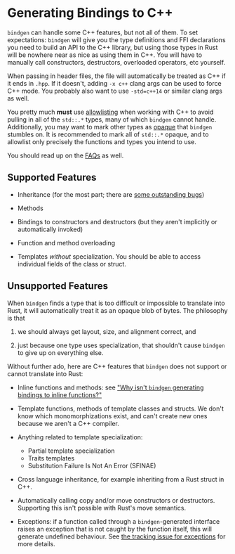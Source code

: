 # Generating Bindings to C++

`bindgen` can handle some C++ features, but not all of them. To set
expectations: `bindgen` will give you the type definitions and FFI declarations
you need to build an API to the C++ library, but using those types in Rust will
be nowhere near as nice as using them in C++. You will have to manually call
constructors, destructors, overloaded operators, etc yourself.

When passing in header files, the file will automatically be treated as C++ if
it ends in `.hpp`. If it doesn't, adding `-x c++` clang args can be used to
force C++ mode. You probably also want to use `-std=c++14` or similar clang args
as well.

You pretty much **must** use [allowlisting](./allowlisting.md) when working
with C++ to avoid pulling in all of the `std::.*` types, many of which `bindgen`
cannot handle. Additionally, you may want to mark other types as
[opaque](./opaque.md) that `bindgen` stumbles on. It is recommended to mark
all of `std::.*` opaque, and to allowlist only precisely the functions and types
you intend to use.

You should read up on the [FAQs](./faq.md) as well.

## Supported Features

* Inheritance (for the most part; there are
  [some outstanding bugs](https://github.com/rust-lang/rust-bindgen/issues/380))

* Methods

* Bindings to constructors and destructors (but they aren't implicitly or
  automatically invoked)

* Function and method overloading

* Templates *without* specialization. You should be able to access individual
  fields of the class or struct.

## Unsupported Features

When `bindgen` finds a type that is too difficult or impossible to translate
into Rust, it will automatically treat it as an opaque blob of bytes. The
philosophy is that

1. we should always get layout, size, and alignment correct, and

2. just because one type uses specialization, that shouldn't cause `bindgen` to
   give up on everything else.

Without further ado, here are C++ features that `bindgen` does not support or
cannot translate into Rust:

* Inline functions and methods: see
["Why isn't `bindgen` generating bindings to inline functions?"](./faq.md#why-isnt-bindgen-generating-bindings-to-inline-functions)

* Template functions, methods of template classes and structs. We don't know
  which monomorphizations exist, and can't create new ones because we aren't a
  C++ compiler.

* Anything related to template specialization:
  * Partial template specialization
  * Traits templates
  * Substitution Failure Is Not An Error (SFINAE)

* Cross language inheritance, for example inheriting from a Rust struct in C++.

* Automatically calling copy and/or move constructors or destructors. Supporting
  this isn't possible with Rust's move semantics.

* Exceptions: if a function called through a `bindgen`-generated interface
  raises an exception that is not caught by the function itself, this will
  generate undefined behaviour. See
  [the tracking issue for exceptions](https://github.com/rust-lang/rust-bindgen/issues/1208)
  for more details.
